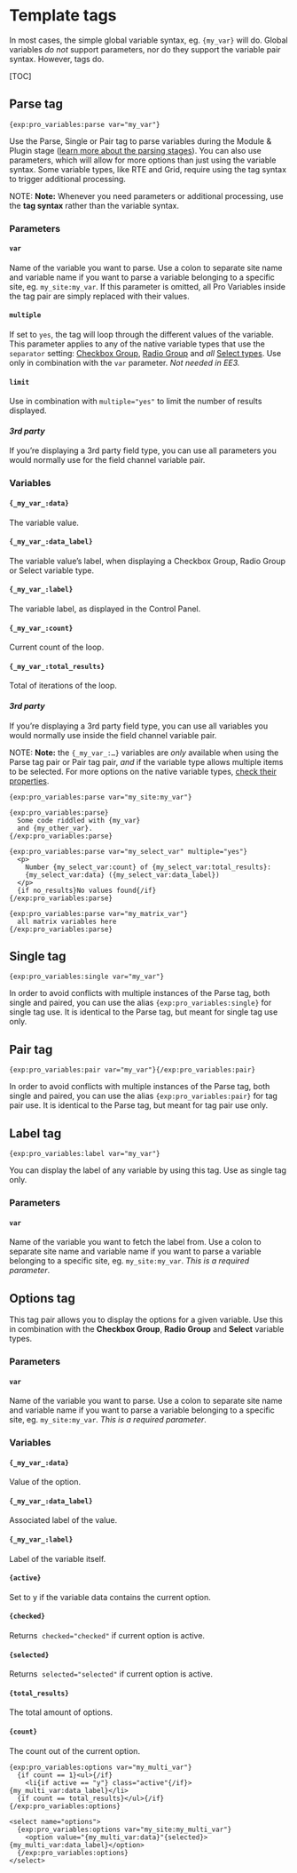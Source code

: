 <!--
    This source file is part of the open source project
    ExpressionEngine User Guide (https://github.com/ExpressionEngine/ExpressionEngine-User-Guide)

    @link      https://expressionengine.com/
    @copyright Copyright (c) 2003-2020, Packet Tide, LLC (https://packettide.com)
    @license   https://expressionengine.com/license Licensed under Apache License, Version 2.0
-->

# Template tags

In most cases, the simple global variable syntax, eg. `{my_var}` will do. Global variables _do not_ support parameters, nor do they support the variable pair syntax. However, tags do.

[TOC]

## Parse tag

    {exp:pro_variables:parse var="my_var"}

Use the Parse, Single or Pair tag to parse variables during the Module & Plugin stage ([learn more about the parsing stages](https://u.expressionengine.com/course/ee-conf-spring-summit-2021/eeconf-spring-2021-but-first-parse-order-and-php-in-expressionengines-templates)). You can also use parameters, which will allow for more options than just using the variable syntax. Some variable types, like RTE and Grid, require using the tag syntax to trigger additional processing.

NOTE: **Note:** Whenever you need parameters or additional processing, use the **tag syntax** rather than the variable syntax.

### Parameters

#### `var`

Name of the variable you want to parse. Use a colon to separate site name and variable name if you want to parse a variable belonging to a specific site, eg. `my_site:my_var`. If this parameter is omitted, all Pro Variables inside the tag pair are simply replaced with their values.

#### `multiple`

If set to `yes`, the tag will loop through the different values of the variable. This parameter applies to any of the native variable types that use the `separator` setting: [Checkbox Group](/addons/low-variables/docs/types#checkbox-group), [Radio Group](/addons/low-variables/docs/types#radio-group) and _all_ [Select types](/addons/low-variables/docs/types#select). Use only in combination with the `var` parameter. _Not needed in EE3._

#### `limit`

Use in combination with `multiple="yes"` to limit the number of results displayed.


#### _3rd party_

If you’re displaying a 3rd party field type, you can use all parameters you would normally use for the field channel variable pair.

### Variables

#### `{_my_var_:data}`

The variable value.

#### `{_my_var_:data_label}`

The variable value’s label, when displaying a Checkbox Group, Radio Group or Select variable type.

#### `{_my_var_:label}`

The variable label, as displayed in the Control Panel.

#### `{_my_var_:count}`

Current count of the loop.

#### `{_my_var_:total_results}`

Total of iterations of the loop.

#### _3rd party_

If you’re displaying a 3rd party field type, you can use all variables you would normally use inside the field channel variable pair.

NOTE: **Note:** the `{_my_var_:…}` variables are _only_ available when using the Parse tag pair or Pair tag pair, _and_ if the variable type allows multiple items to be selected. For more options on the native variable types, [check their properties](/add-ons/pro-variables/types.md).

    {exp:pro_variables:parse var="my_site:my_var"}

    {exp:pro_variables:parse}
      Some code riddled with {my_var}
      and {my_other_var}.
    {/exp:pro_variables:parse}

    {exp:pro_variables:parse var="my_select_var" multiple="yes"}
      <p>
        Number {my_select_var:count} of {my_select_var:total_results}:
        {my_select_var:data} ({my_select_var:data_label})
      </p>
      {if no_results}No values found{/if}
    {/exp:pro_variables:parse}

    {exp:pro_variables:parse var="my_matrix_var"}
      all matrix variables here
    {/exp:pro_variables:parse}

## Single tag

    {exp:pro_variables:single var="my_var"}

In order to avoid conflicts with multiple instances of the Parse tag, both single and paired, you can use the alias `{exp:pro_variables:single}` for single tag use. It is identical to the Parse tag, but meant for single tag use only.

## Pair tag

    {exp:pro_variables:pair var="my_var"}{/exp:pro_variables:pair}

In order to avoid conflicts with multiple instances of the Parse tag, both single and paired, you can use the alias `{exp:pro_variables:pair}` for tag pair use. It is identical to the Parse tag, but meant for tag pair use only.

## Label tag

    {exp:pro_variables:label var="my_var"}

You can display the label of any variable by using this tag. Use as single tag only.

### Parameters

#### `var`

Name of the variable you want to fetch the label from. Use a colon to separate site name and variable name if you want to parse a variable belonging to a specific site, eg. `my_site:my_var`. _This is a required parameter_.

## Options tag

This tag pair allows you to display the options for a given variable. Use this in combination with the **Checkbox Group**, **Radio Group** and **Select** variable types.

### Parameters

#### `var`

Name of the variable you want to parse. Use a colon to separate site name and variable name if you want to parse a variable belonging to a specific site, eg. `my_site:my_var`. _This is a required parameter_.

### Variables

#### `{_my_var_:data}`

Value of the option.

#### `{_my_var_:data_label}`

Associated label of the value.

#### `{_my_var_:label}`

Label of the variable itself.

#### `{active}`

Set to y if the variable data contains the current option.

#### `{checked}`

Returns  `checked="checked"` if current option is active.

#### `{selected}`

Returns  `selected="selected"` if current option is active.

#### `{total_results}`

The total amount of options.

#### `{count}`

The count out of the current option.

    {exp:pro_variables:options var="my_multi_var"}
      {if count == 1}<ul>{/if}
        <li{if active == "y"} class="active"{/if}>{my_multi_var:data_label}</li>
      {if count == total_results}</ul>{/if}
    {/exp:pro_variables:options}

    <select name="options">
      {exp:pro_variables:options var="my_site:my_multi_var"}
        <option value="{my_multi_var:data}"{selected}>{my_multi_var:data_label}</option>
      {/exp:pro_variables:options}
    </select>